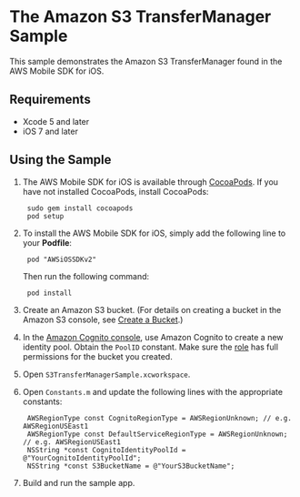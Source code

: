 # The Amazon S3 TransferManager Sample

This sample demonstrates the Amazon S3 TransferManager found in the AWS Mobile SDK for iOS.

## Requirements

* Xcode 5 and later
* iOS 7 and later

## Using the Sample

1. The AWS Mobile SDK for iOS is available through [CocoaPods](http://cocoapods.org). If you have not installed CocoaPods, install CocoaPods:

		sudo gem install cocoapods
		pod setup

1. To install the AWS Mobile SDK for iOS, simply add the following line to your **Podfile**:

		pod "AWSiOSSDKv2"

	Then run the following command:
	
		pod install

1. Create an Amazon S3 bucket. (For details on creating a bucket in the Amazon S3 console, see [Create a Bucket](http://docs.aws.amazon.com/AmazonS3/latest/gsg/CreatingABucket.html).)

1. In the [Amazon Cognito console](https://console.aws.amazon.com/cognito/), use Amazon Cognito to create a new identity pool. Obtain the `PoolID` constant. Make sure the [role](https://console.aws.amazon.com/iam/home?region=us-east-1#roles) has full permissions for the bucket you created.

1. Open `S3TransferManagerSample.xcworkspace`.

1. Open `Constants.m` and update the following lines with the appropriate constants:

        AWSRegionType const CognitoRegionType = AWSRegionUnknown; // e.g. AWSRegionUSEast1
        AWSRegionType const DefaultServiceRegionType = AWSRegionUnknown; // e.g. AWSRegionUSEast1
        NSString *const CognitoIdentityPoolId = @"YourCognitoIdentityPoolId";
        NSString *const S3BucketName = @"YourS3BucketName";

1. Build and run the sample app.
